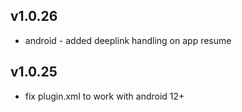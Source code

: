 

## v1.0.26 
- android - added deeplink handling on app resume

## v1.0.25 
- fix plugin.xml to work with android 12+